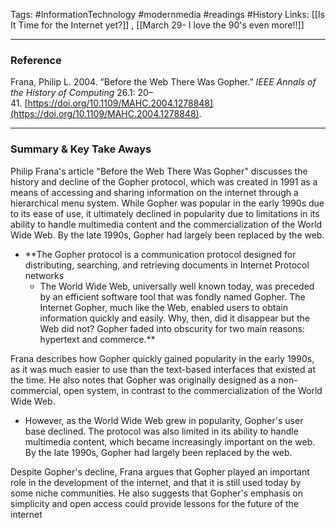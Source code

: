 Tags: #InformationTechnology #modernmedia #readings #History 
Links: [[Is It Time for the Internet yet?]] , [[March 29- I love the 90's even more!!]]

---
### Reference 
Frana, Philip L. 2004. “Before the Web There Was Gopher.” _IEEE Annals of the History of Computing_ 26.1: 20–41. [https://doi.org/10.1109/MAHC.2004.1278848](https://doi.org/10.1109/MAHC.2004.1278848).

---
### Summary & Key Take Aways

Philip Frana's article "Before the Web There Was Gopher" discusses the history and decline of the Gopher protocol, which was created in 1991 as a means of accessing and sharing information on the internet through a hierarchical menu system. While Gopher was popular in the early 1990s due to its ease of use, it ultimately declined in popularity due to limitations in its ability to handle multimedia content and the commercialization of the World Wide Web. By the late 1990s, Gopher had largely been replaced by the web.

- **The Gopher protocol is a communication protocol designed for distributing, searching, and retrieving documents in Internet Protocol networks
	- The World Wide Web, universally well known today, was preceded by an efficient software tool that was fondly named Gopher. The Internet Gopher, much like the Web, enabled users to obtain information quickly and easily. Why, then, did it disappear but the Web did not? Gopher faded into obscurity for two main reasons: hypertext and commerce.**

Frana describes how Gopher quickly gained popularity in the early 1990s, as it was much easier to use than the text-based interfaces that existed at the time. He also notes that Gopher was originally designed as a non-commercial, open system, in contrast to the commercialization of the World Wide Web.
- However, as the World Wide Web grew in popularity, Gopher's user base declined. The protocol was also limited in its ability to handle multimedia content, which became increasingly important on the web. By the late 1990s, Gopher had largely been replaced by the web.

Despite Gopher's decline, Frana argues that Gopher played an important role in the development of the internet, and that it is still used today by some niche communities. He also suggests that Gopher's emphasis on simplicity and open access could provide lessons for the future of the internet
